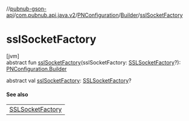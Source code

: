 //[pubnub-gson-api](../../../../index.md)/[com.pubnub.api.java.v2](../../index.md)/[PNConfiguration](../index.md)/[Builder](index.md)/[sslSocketFactory](ssl-socket-factory.md)

# sslSocketFactory

[jvm]\
abstract fun [sslSocketFactory](ssl-socket-factory.md)(sslSocketFactory: [SSLSocketFactory](https://docs.oracle.com/javase/8/docs/api/javax/net/ssl/SSLSocketFactory.html)?): [PNConfiguration.Builder](index.md)

abstract val [sslSocketFactory](ssl-socket-factory.md): [SSLSocketFactory](https://docs.oracle.com/javase/8/docs/api/javax/net/ssl/SSLSocketFactory.html)?

#### See also

| |
|---|
| [SSLSocketFactory](https://docs.oracle.com/javase/8/docs/api/javax/net/ssl/SSLSocketFactory.html) |
